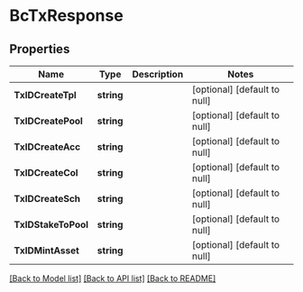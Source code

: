 # BcTxResponse

## Properties
Name | Type | Description | Notes
------------ | ------------- | ------------- | -------------
**TxIDCreateTpl** | **string** |  | [optional] [default to null]
**TxIDCreatePool** | **string** |  | [optional] [default to null]
**TxIDCreateAcc** | **string** |  | [optional] [default to null]
**TxIDCreateCol** | **string** |  | [optional] [default to null]
**TxIDCreateSch** | **string** |  | [optional] [default to null]
**TxIDStakeToPool** | **string** |  | [optional] [default to null]
**TxIDMintAsset** | **string** |  | [optional] [default to null]

[[Back to Model list]](../README.md#documentation-for-models) [[Back to API list]](../README.md#documentation-for-api-endpoints) [[Back to README]](../README.md)


